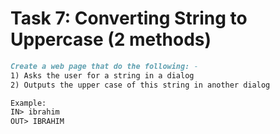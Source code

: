 # Task 7: Converting String to Uppercase (2 methods)

```md
Create a web page that do the following: -
1) Asks the user for a string in a dialog
2) Outputs the upper case of this string in another dialog

Example:
IN> ibrahim
OUT> IBRAHIM
```
